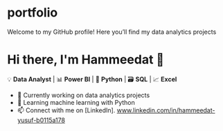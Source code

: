 # portfolio
Welcome to my GitHub profile! Here you’ll find my data analytics projects
# Hi there, I'm Hammeedat 👋  
💡 **Data Analyst** | 📊 **Power BI** | 🐍 **Python** | 🗃️ **SQL** | 📈 **Excel**  

- 🔭 Currently working on data analytics projects  
- 🌱 Learning machine learning with Python  
- 📫 Connect with me on [LinkedIn]. www.linkedin.com/in/hammeedat-yusuf-b0115a178 
